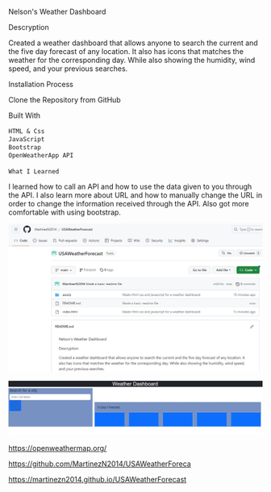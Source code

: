 Nelson's Weather Dashboard

Descryption

Created a weather dashboard that allows anyone to search the current and the five day forecast of any location. It also has icons that matches the weather for the corresponding day. While also showing the humidity, wind speed, and your previous searches.

Installation Process

Clone the Repository from GitHub

Built With

    HTML & Css
    JavaScript
    Bootstrap
    OpenWeatherApp API

    What I Learned

I learned how to call an API and how to use the data given to you through the API. I also learn more about URL and how to manually change the URL in order to change the information received through the API.
Also got more comfortable with using bootstrap.

![Github](./assets/images/GithubRepo.jpg)

![WeatherDashboard](./assets/images/weatherdashboard.jpg)

https://openweathermap.org/

https://github.com/MartinezN2014/USAWeatherForeca

https://martinezn2014.github.io/USAWeatherForecast
